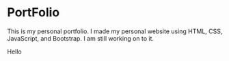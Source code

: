 # PortFolio
This is my personal portfolio. I made my personal website using HTML, CSS, JavaScript, and Bootstrap.
I am still working on to it.
  
Hello

